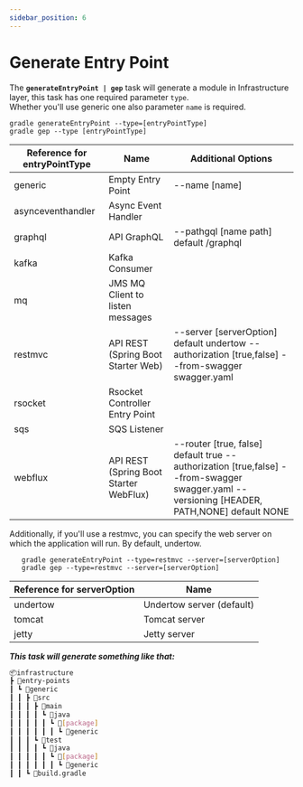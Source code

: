 ```yaml
---
sidebar_position: 6
---
```


# Generate Entry Point

The **`generateEntryPoint | gep`** task will generate a module in Infrastructure layer, this task has one required
parameter `type`. <br/>
Whether you'll use generic one also parameter `name` is required.

   ```shell
   gradle generateEntryPoint --type=[entryPointType]
   gradle gep --type [entryPointType]
   ```

| Reference for **entryPointType** | Name                                   | Additional Options                                                                                                                         |
   |----------------------------------|----------------------------------------|--------------------------------------------------------------------------------------------------------------------------------------------|
| generic                          | Empty Entry Point                      | --name [name]                                                                                                                              |
| asynceventhandler                | Async Event Handler                    |                                                                                                                                            |
| graphql                          | API GraphQL                            | --pathgql [name path] default /graphql                                                                                                     |
| kafka                            | Kafka Consumer                         |                                                                                                                                            |
| mq                               | JMS MQ Client to listen messages       |                                                                                                                                            |
| restmvc                          | API REST (Spring Boot Starter Web)     | --server [serverOption] default undertow --authorization [true,false] --from-swagger swagger.yaml                                          |
| rsocket                          | Rsocket Controller Entry Point         |                                                                                                                                            |
| sqs                              | SQS Listener                           |                                                                                                                                            |
| webflux                          | API REST (Spring Boot Starter WebFlux) | --router [true, false] default true --authorization [true,false] --from-swagger swagger.yaml --versioning [HEADER, PATH,NONE] default NONE |

Additionally, if you'll use a restmvc, you can specify the web server on which the application will run. By default,
undertow.

```shell
   gradle generateEntryPoint --type=restmvc --server=[serverOption]
   gradle gep --type=restmvc --server=[serverOption]
   ```

| Reference for **serverOption** | Name                      |
   |--------------------------------|---------------------------|
| undertow                       | Undertow server (default) |
| tomcat                         | Tomcat server             |
| jetty                          | Jetty server              |

_**This task will generate something like that:**_

   ```bash
   📦infrastructure
   ┣ 📂entry-points
   ┃ ┗ 📂generic
   ┃ ┃ ┣ 📂src
   ┃ ┃ ┃ ┣ 📂main
   ┃ ┃ ┃ ┃ ┗ 📂java
   ┃ ┃ ┃ ┃ ┃ ┗ 📂[package]
   ┃ ┃ ┃ ┃ ┃ ┃ ┗ 📂generic
   ┃ ┃ ┃ ┗ 📂test
   ┃ ┃ ┃ ┃ ┗ 📂java
   ┃ ┃ ┃ ┃ ┃ ┗ 📂[package]
   ┃ ┃ ┃ ┃ ┃ ┃ ┗ 📂generic
   ┃ ┃ ┗ 📜build.gradle
   ```
